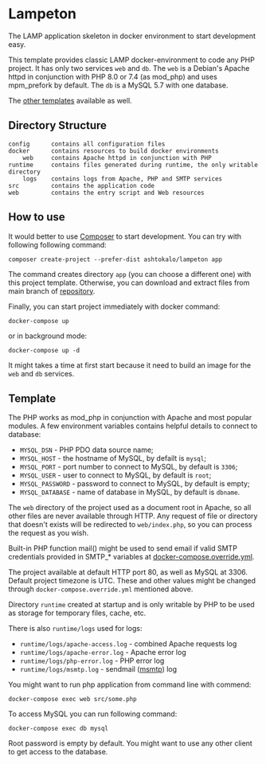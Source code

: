 Lampeton
========

The LAMP application skeleton in docker environment to start development easy.

This template provides classic LAMP docker-environment to code any PHP project.
It has only two services `web` and `db`. The `web` is a Debian's Apache httpd in
conjunction with PHP 8.0 or 7.4 (as mod_php) and uses mpm_prefork by default.
The `db` is a MySQL 5.7 with one database.

The [other templates](https://github.com/ashtokalo/lampeton/branches) available as well.

## Directory Structure

```
config      contains all configuration files
docker      contains resources to build docker environments
    web     contains Apache httpd in conjunction with PHP
runtime     contains files generated during runtime, the only writable directory
    logs    contains logs from Apache, PHP and SMTP services
src         contains the application code
web         contains the entry script and Web resources
```

## How to use

It would better to use [Composer](http://getcomposer.org/) to start development.
You can try with following following command:

    composer create-project --prefer-dist ashtokalo/lampeton app

The command creates directory `app` (you can choose a different one) with this
project template. Otherwise, you can download and extract files from main branch
of [repository](https://github.com/ashtokalo/lampeton).

Finally, you can start project immediately with docker command:

    docker-compose up

or in background mode:

    docker-compose up -d

It might takes a time at first start because it need to build an image for the
`web` and `db` services.

## Template

The PHP works as mod_php in conjunction with Apache and most popular modules.
A few environment variables contains helpful details to connect to database:

- `MYSQL_DSN` - PHP PDO data source name;
- `MYSQL_HOST` - the hostname of MySQL, by defailt is `mysql`;
- `MYSQL_PORT` - port number to connect to MySQL, by default is `3306`;
- `MYSQL_USER` - user to connect to MySQL, by default is `root`;
- `MYSQL_PASSWORD` - password to connect to MySQL, by default is empty;
- `MYSQL_DATABASE` - name of database in MySQL, by default is `dbname`.

The `web` directory of the project used as a document root in Apache, so all
other files are never available through HTTP. Any request of file or directory
that doesn't exists will be redirected to `web/index.php`, so you can process
the request as you wish.

Built-in PHP function mail() might be used to send email if valid SMTP
credentials provided in SMTP_* variables at
[docker-compose.override.yml](./docker/docker-compose.override.yml.sample).

The project available at default HTTP port 80, as well as MySQL at 3306. Default
project timezone is UTC. These and other values might be changed through
`docker-compose.override.yml` mentioned above.

Directory `runtime` created at startup and is only writable by PHP to be used
as storage for temporary files, cache, etc.

There is also `runtime/logs` used for logs:

- `runtime/logs/apache-access.log` - combined Apache requests log
- `runtime/logs/apache-error.log` - Apache error log
- `runtime/logs/php-error.log` - PHP error log
- `runtime/logs/msmtp.log` - sendmail ([msmtp](https://github.com/tpn/msmtp)) log

You might want to run php application from command line with commend:

    docker-compose exec web src/some.php

To access MySQL you can run following command:

    docker-compose exec db mysql

Root password is empty by default. You might want to use any other client to get
access to the database.